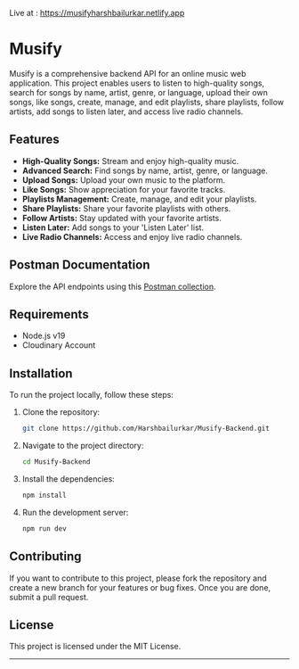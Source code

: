 Live at : https://musifyharshbailurkar.netlify.app
# Musify

Musify is a comprehensive backend API for an online music web application. This project enables users to listen to high-quality songs, search for songs by name, artist, genre, or language, upload their own songs, like songs, create, manage, and edit playlists, share playlists, follow artists, add songs to listen later, and access live radio channels.

## Features

- **High-Quality Songs:** Stream and enjoy high-quality music.
- **Advanced Search:** Find songs by name, artist, genre, or language.
- **Upload Songs:** Upload your own music to the platform.
- **Like Songs:** Show appreciation for your favorite tracks.
- **Playlists Management:** Create, manage, and edit your playlists.
- **Share Playlists:** Share your favorite playlists with others.
- **Follow Artists:** Stay updated with your favorite artists.
- **Listen Later:** Add songs to your 'Listen Later' list.
- **Live Radio Channels:** Access and enjoy live radio channels.

## Postman Documentation

Explore the API endpoints using this [Postman collection](https://www.postman.com/harsh-bailurkar/workspace/harsh-musify/collection/32198019-c18d17c0-569c-4337-970d-1e7919fe7e1f?action=share&creator=32198019).

## Requirements

- Node.js v19
- Cloudinary Account

## Installation

To run the project locally, follow these steps:

1. Clone the repository:
   ```bash
   git clone https://github.com/Harshbailurkar/Musify-Backend.git
   ```

2. Navigate to the project directory:
   ```bash
   cd Musify-Backend
   ```

3. Install the dependencies:
   ```bash
   npm install
   ```

4. Run the development server:
   ```bash
   npm run dev
   ```

## Contributing

If you want to contribute to this project, please fork the repository and create a new branch for your features or bug fixes. Once you are done, submit a pull request.

## License

This project is licensed under the MIT License.

---

